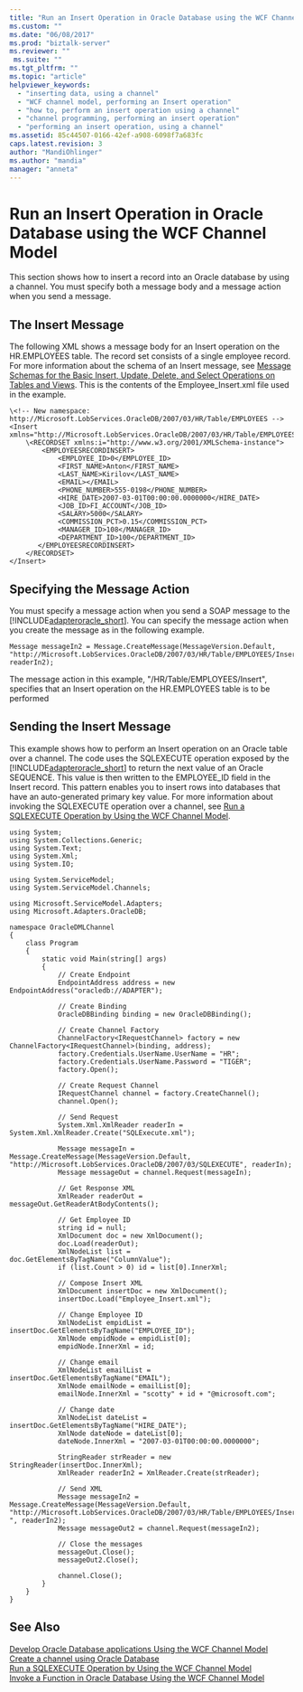 ```yaml
---
title: "Run an Insert Operation in Oracle Database using the WCF Channel Model | Microsoft Docs"
ms.custom: ""
ms.date: "06/08/2017"
ms.prod: "biztalk-server"
ms.reviewer: ""
 ms.suite: ""
ms.tgt_pltfrm: ""
ms.topic: "article"
helpviewer_keywords: 
  - "inserting data, using a channel"
  - "WCF channel model, performing an Insert operation"
  - "how to, perform an insert operation using a channel"
  - "channel programming, performing an insert operation"
  - "performing an insert operation, using a channel"
ms.assetid: 85c44507-0166-42ef-a908-6098f7a683fc
caps.latest.revision: 3
author: "MandiOhlinger"
ms.author: "mandia"
manager: "anneta"
---
```

# Run an Insert Operation in Oracle Database using the WCF Channel Model
This section shows how to insert a record into an Oracle database by using a channel. You must specify both a message body and a message action when you send a message.  
  
## The Insert Message  
 The following XML shows a message body for an Insert operation on the HR.EMPLOYEES table. The record set consists of a single employee record. For more information about the schema of an Insert message, see [Message Schemas for the Basic Insert, Update, Delete, and Select Operations on Tables and Views](../../adapters-and-accelerators/adapter-oracle-database/message-schemas-for-insert-update-delete-and-select-on-tables-and-views.md). This is the contents of the Employee_Insert.xml file used in the example.  
  
```  
\<!-- New namespace: http://Microsoft.LobServices.OracleDB/2007/03/HR/Table/EMPLOYEES -->  
<Insert xmlns="http://Microsoft.LobServices.OracleDB/2007/03/HR/Table/EMPLOYEES">  
    \<RECORDSET xmlns:i="http://www.w3.org/2001/XMLSchema-instance">  
        <EMPLOYEESRECORDINSERT>  
            <EMPLOYEE_ID>0</EMPLOYEE_ID>  
            <FIRST_NAME>Anton</FIRST_NAME>  
            <LAST_NAME>Kirilov</LAST_NAME>  
            <EMAIL></EMAIL>  
            <PHONE_NUMBER>555-0198</PHONE_NUMBER>  
            <HIRE_DATE>2007-03-01T00:00:00.0000000</HIRE_DATE>  
            <JOB_ID>FI_ACCOUNT</JOB_ID>  
            <SALARY>5000</SALARY>  
            <COMMISSION_PCT>0.15</COMMISSION_PCT>  
            <MANAGER_ID>108</MANAGER_ID>  
            <DEPARTMENT_ID>100</DEPARTMENT_ID>  
       </EMPLOYEESRECORDINSERT>  
    </RECORDSET>  
</Insert>  
```  
  
## Specifying the Message Action  
 You must specify a message action when you send a SOAP message to the [!INCLUDE[adapteroracle_short](../../includes/adapteroracle-short-md.md)]. You can specify the message action when you create the message as in the following example.  
  
```  
Message messageIn2 = Message.CreateMessage(MessageVersion.Default, "http://Microsoft.LobServices.OracleDB/2007/03/HR/Table/EMPLOYEES/Insert", readerIn2);  
```  
  
 The message action in this example, "/HR/Table/EMPLOYEES/Insert", specifies that an Insert operation on the HR.EMPLOYEES table is to be performed  
  
## Sending the Insert Message  
 This example shows how to perform an Insert operation on an Oracle table over a channel. The code uses the SQLEXECUTE operation exposed by the [!INCLUDE[adapteroracle_short](../../includes/adapteroracle-short-md.md)] to return the next value of an Oracle SEQUENCE. This value is then written to the EMPLOYEE_ID field in the Insert record. This pattern enables you to insert rows into databases that have an auto-generated primary key value. For more information about invoking the SQLEXECUTE operation over a channel, see [Run a SQLEXECUTE Operation by Using the WCF Channel Model](../../adapters-and-accelerators/adapter-oracle-database/run-a-sqlexecute-operation-in-oracle-database-using-the-wcf-channel-model.md).  
  
```  
using System;  
using System.Collections.Generic;  
using System.Text;  
using System.Xml;  
using System.IO;  
  
using System.ServiceModel;  
using System.ServiceModel.Channels;  
  
using Microsoft.ServiceModel.Adapters;  
using Microsoft.Adapters.OracleDB;  
  
namespace OracleDMLChannel  
{  
    class Program  
    {  
        static void Main(string[] args)  
        {  
            // Create Endpoint  
            EndpointAddress address = new EndpointAddress("oracledb://ADAPTER");  
  
            // Create Binding  
            OracleDBBinding binding = new OracleDBBinding();  
  
            // Create Channel Factory  
            ChannelFactory<IRequestChannel> factory = new ChannelFactory<IRequestChannel>(binding, address);  
            factory.Credentials.UserName.UserName = "HR";  
            factory.Credentials.UserName.Password = "TIGER";  
            factory.Open();  
  
            // Create Request Channel  
            IRequestChannel channel = factory.CreateChannel();  
            channel.Open();  
  
            // Send Request  
            System.Xml.XmlReader readerIn = System.Xml.XmlReader.Create("SQLExecute.xml");  
  
            Message messageIn = Message.CreateMessage(MessageVersion.Default, "http://Microsoft.LobServices.OracleDB/2007/03/SQLEXECUTE", readerIn);  
            Message messageOut = channel.Request(messageIn);  
  
            // Get Response XML  
            XmlReader readerOut = messageOut.GetReaderAtBodyContents();  
  
            // Get Employee ID  
            string id = null;  
            XmlDocument doc = new XmlDocument();  
            doc.Load(readerOut);  
            XmlNodeList list = doc.GetElementsByTagName("ColumnValue");  
            if (list.Count > 0) id = list[0].InnerXml;  
  
            // Compose Insert XML  
            XmlDocument insertDoc = new XmlDocument();  
            insertDoc.Load("Employee_Insert.xml");  
  
            // Change Employee ID  
            XmlNodeList empidList = insertDoc.GetElementsByTagName("EMPLOYEE_ID");  
            XmlNode empidNode = empidList[0];  
            empidNode.InnerXml = id;  
  
            // Change email  
            XmlNodeList emailList = insertDoc.GetElementsByTagName("EMAIL");  
            XmlNode emailNode = emailList[0];  
            emailNode.InnerXml = "scotty" + id + "@microsoft.com";  
  
            // Change date  
            XmlNodeList dateList = insertDoc.GetElementsByTagName("HIRE_DATE");  
            XmlNode dateNode = dateList[0];  
            dateNode.InnerXml = "2007-03-01T00:00:00.0000000";  
  
            StringReader strReader = new StringReader(insertDoc.InnerXml);  
            XmlReader readerIn2 = XmlReader.Create(strReader);  
  
            // Send XML  
            Message messageIn2 = Message.CreateMessage(MessageVersion.Default, "http://Microsoft.LobServices.OracleDB/2007/03/HR/Table/EMPLOYEES/Insert ", readerIn2);  
            Message messageOut2 = channel.Request(messageIn2);  
  
            // Close the messages  
            messageOut.Close();  
            messageOut2.Close();  
  
            channel.Close();  
        }  
    }  
}  
```  
  
## See Also  
 [Develop Oracle Database applications Using the WCF Channel Model](../../adapters-and-accelerators/adapter-oracle-database/develop-oracle-database-applications-using-the-wcf-channel-model.md)   
 [Create a channel using Oracle Database](../../adapters-and-accelerators/adapter-oracle-database/create-a-channel-using-oracle-database.md)   
 [Run a SQLEXECUTE Operation by Using the WCF Channel Model](../../adapters-and-accelerators/adapter-oracle-database/run-a-sqlexecute-operation-in-oracle-database-using-the-wcf-channel-model.md)   
 [Invoke a Function in Oracle Database Using the WCF Channel Model](../../adapters-and-accelerators/adapter-oracle-database/invoke-a-function-in-oracle-database-using-the-wcf-channel-model.md)